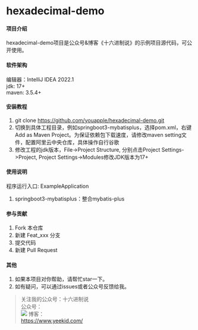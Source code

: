 # hexadecimal-demo

#### 项目介绍

hexadecimal-demo项目是公众号&博客《十六进制说》的示例项目源代码，可公开使用。  

#### 软件架构

编辑器：IntelliJ IDEA 2022.1  
jdk: 17+  
maven: 3.5.4+  

#### 安装教程

1. git clone https://github.com/youapple/hexadecimal-demo.git
2. 切换到具体工程目录，例如springboot3-mybatisplus，选择pom.xml，右键Add as Maven Project。为保证依赖包下载速度，请修改maven setting文件，配置阿里云中央仓库，具体操作自行谷歌
3. 修改工程的jdk版本，File->Project Structure, 分别点击Project Settings->Project, Project Settings->Modules修改JDK版本为17+

#### 使用说明

程序运行入口: ExampleApplication
1. springboot3-mybatisplus：整合mybatis-plus

#### 参与贡献

1. Fork 本仓库
2. 新建 Feat_xxx 分支
3. 提交代码
4. 新建 Pull Request

#### 其他
1. 如果本项目对你帮助，请帮忙star一下。
2. 如有疑问，可以通过issues或者公众号反馈给我。

> 关注我的公众号：十六进制说  
公众号：  
![](D:\yjp\logo\qrcode_hexadecimal.jpg)
博客：  
https://www.yeekid.com/